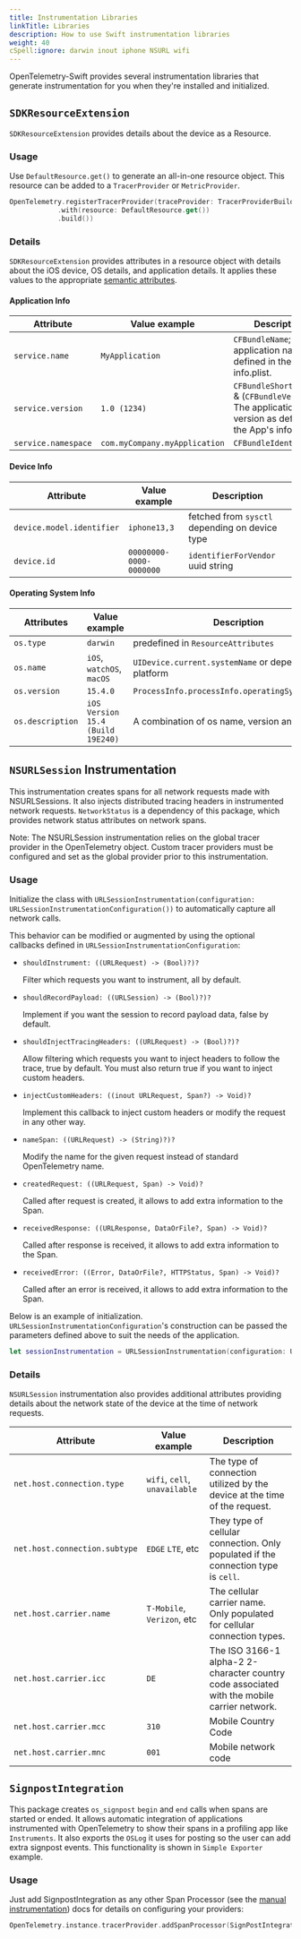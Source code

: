 ```yaml
---
title: Instrumentation Libraries
linkTitle: Libraries
description: How to use Swift instrumentation libraries
weight: 40
cSpell:ignore: darwin inout iphone NSURL wifi
---
```


<!-- markdownlint-disable no-duplicate-heading -->

OpenTelemetry-Swift provides several instrumentation libraries that generate
instrumentation for you when they're installed and initialized.

## `SDKResourceExtension`

`SDKResourceExtension` provides details about the device as a Resource.

### Usage

Use `DefaultResource.get()` to generate an all-in-one resource object. This
resource can be added to a `TracerProvider` or `MetricProvider`.

```swift
OpenTelemetry.registerTracerProvider(traceProvider: TracerProviderBuilder()
            .with(resource: DefaultResource.get())
            .build())
```

### Details

`SDKResourceExtension` provides attributes in a resource object with details
about the iOS device, OS details, and application details. It applies these
values to the appropriate
[semantic attributes](/docs/specs/semconv/resource/#semantic-attributes-with-sdk-provided-default-value).

#### Application Info

| Attribute           | Value example                 | Description                                                                                              |
| ------------------- | ----------------------------- | -------------------------------------------------------------------------------------------------------- |
| `service.name`      | `MyApplication`               | `CFBundleName`; The application name defined in the App's info.plist.                                    |
| `service.version`   | `1.0 (1234)`                  | `CFBundleShortVersion` & (`CFBundleVersion`); The application version as defined in the App's info.plist |
| `service.namespace` | `com.myCompany.myApplication` | `CFBundleIdentifier`                                                                                     |

#### Device Info

| Attribute                 | Value example           | Description                                    |
| ------------------------- | ----------------------- | ---------------------------------------------- |
| `device.model.identifier` | `iphone13,3`            | fetched from `sysctl` depending on device type |
| `device.id`               | `00000000-0000-0000000` | `identifierForVendor` uuid string              |

#### Operating System Info

| Attributes       | Value example                     | Description                                            |
| ---------------- | --------------------------------- | ------------------------------------------------------ |
| `os.type`        | `darwin`                          | predefined in `ResourceAttributes`                     |
| `os.name`        | `iOS`, `watchOS`, `macOS`         | `UIDevice.current.systemName` or dependent on platform |
| `os.version`     | `15.4.0`                          | `ProcessInfo.processInfo.operatingSystemVersion`       |
| `os.description` | `iOS Version 15.4 (Build 19E240)` | A combination of os name, version and build.           |

## `NSURLSession` Instrumentation

This instrumentation creates spans for all network requests made with
NSURLSessions. It also injects distributed tracing headers in instrumented
network requests. `NetworkStatus` is a dependency of this package, which
provides network status attributes on network spans.

Note: The NSURLSession instrumentation relies on the global tracer provider in
the OpenTelemetry object. Custom tracer providers must be configured and set as
the global provider prior to this instrumentation.

### Usage

Initialize the class with
`URLSessionInstrumentation(configuration: URLSessionInstrumentationConfiguration())`
to automatically capture all network calls.

This behavior can be modified or augmented by using the optional callbacks
defined in `URLSessionInstrumentationConfiguration`:

- `shouldInstrument: ((URLRequest) -> (Bool)?)?`

  Filter which requests you want to instrument, all by default.

- `shouldRecordPayload: ((URLSession) -> (Bool)?)?`

  Implement if you want the session to record payload data, false by default.

- `shouldInjectTracingHeaders: ((URLRequest) -> (Bool)?)?`

  Allow filtering which requests you want to inject headers to follow the trace,
  true by default. You must also return true if you want to inject custom
  headers.

- `injectCustomHeaders: ((inout URLRequest, Span?) -> Void)?`

  Implement this callback to inject custom headers or modify the request in any
  other way.

- `nameSpan: ((URLRequest) -> (String)?)?`

  Modify the name for the given request instead of standard OpenTelemetry name.

- `createdRequest: ((URLRequest, Span) -> Void)?`

  Called after request is created, it allows to add extra information to the
  Span.

- `receivedResponse: ((URLResponse, DataOrFile?, Span) -> Void)?`

  Called after response is received, it allows to add extra information to the
  Span.

- `receivedError: ((Error, DataOrFile?, HTTPStatus, Span) -> Void)?`

  Called after an error is received, it allows to add extra information to the
  Span.

Below is an example of initialization.
`URLSessionInstrumentationConfiguration`'s construction can be passed the
parameters defined above to suit the needs of the application.

```swift
let sessionInstrumentation = URLSessionInstrumentation(configuration: URLSessionInstrumentationConfiguration())
```

### Details

`NSURLSession` instrumentation also provides additional attributes providing
details about the network state of the device at the time of network requests.

| Attribute                     | Value example                 | Description                                                                                 |
| ----------------------------- | ----------------------------- | ------------------------------------------------------------------------------------------- |
| `net.host.connection.type`    | `wifi`, `cell`, `unavailable` | The type of connection utilized by the device at the time of the request.                   |
| `net.host.connection.subtype` | `EDGE` `LTE`, etc             | They type of cellular connection. Only populated if the connection type is `cell`.          |
| `net.host.carrier.name`       | `T-Mobile`, `Verizon`, etc    | The cellular carrier name. Only populated for cellular connection types.                    |
| `net.host.carrier.icc`        | `DE`                          | The ISO 3166-1 alpha-2 2-character country code associated with the mobile carrier network. |
| `net.host.carrier.mcc`        | `310`                         | Mobile Country Code                                                                         |
| `net.host.carrier.mnc`        | `001`                         | Mobile network code                                                                         |

## `SignpostIntegration`

This package creates `os_signpost` `begin` and `end` calls when spans are
started or ended. It allows automatic integration of applications instrumented
with OpenTelemetry to show their spans in a profiling app like `Instruments`. It
also exports the `OSLog` it uses for posting so the user can add extra signpost
events. This functionality is shown in `Simple Exporter` example.

### Usage

Just add SignpostIntegration as any other Span Processor (see the
[manual instrumentation](../instrumentation/)) docs for details on configuring
your providers:

```swift
OpenTelemetry.instance.tracerProvider.addSpanProcessor(SignPostIntegration())
```
